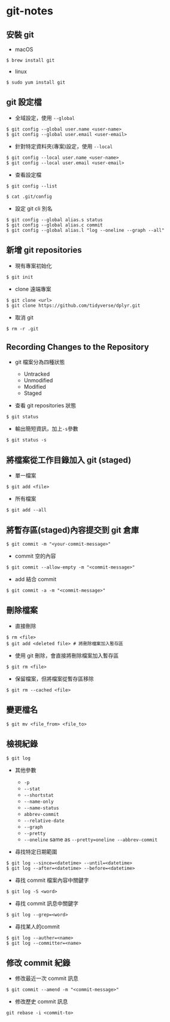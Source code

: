# git-notes

## 安裝 git
* macOS
```
$ brew install git
```
* linux 
```
$ sudo yum install git
```

## git 設定檔
* 全域設定，使用 `--global`
```
$ git config --global user.name <user-name>
$ git config --global user.email <user-email>
```

* 針對特定資料夾(專案)設定，使用 `--local`
```
$ git config --local user.name <user-name>
$ git config --local user.email <user-email>
```

* 查看設定檔
```
$ git config --list
```
```
$ cat .git/config
```

* 設定 git cli 別名
```
$ git config --global alias.s status
$ git config --global alias.c commit
$ git config --global alias.l "log --oneline --graph --all"
```

## 新增 git repositories
* 現有專案初始化
```
$ git init
```
* clone 遠端專案
```
$ git clone <url>
$ git clone https://github.com/tidyverse/dplyr.git
```
* 取消 git 
```
$ rm -r .git
````

## Recording Changes to the Repository
* git 檔案分為四種狀態
  * Untracked
  * Unmodified
  * Modified 
  * Staged
  
* 查看 git repositories 狀態
```
$ git status
```
* 輸出簡短資訊，加上`-s`參數
```
$ git status -s
```

## 將檔案從工作目錄加入 git (staged)
* 單一檔案
```
$ git add <file>
```
* 所有檔案
```
$ git add --all
```

## 將暫存區(staged)內容提交到 git 倉庫
```
$ git commit -m "<your-commit-message>"
```
* commit 空的內容
```
$ git commit --allow-empty -m "<commit-message>"
```
* add 結合 commit
```
$ git commit -a -m "<commit-message>"
```

## 刪除檔案
* 直接刪除
```
$ rm <file>
$ git add <deleted file> # 將刪除檔案加入暫存區
```
* 使用 git 刪除，會直接將刪除檔案加入暫存區
```
$ git rm <file> 
```
* 保留檔案，但將檔案從暫存區移除
```
$ git rm --cached <file>
```

## 變更檔名
```
$ git mv <file_from> <file_to>
```

## 檢視紀錄
```
$ git log
```
* 其他參數
  * `-p` 
  * `--stat`
  * `--shortstat`
  * `--name-only`
  * `--name-status`
  * `abbrev-commit`
  * `--relative-date`
  * `--graph`
  * `--pretty` 
  * `--oneline` same as `--pretty=oneline --abbrev-commit`

* 尋找特定日期範圍
```
$ git log --since=<datetime> --until=<datetime> 
$ git log --after=<datetime> --before=<datetime>
```
* 尋找 commit 檔案內容中關鍵字
``` 
$ git log -S <word>
```
* 尋找 commit 訊息中關鍵字
```
$ git log --grep=<word>
```
* 尋找某人的commit
```
$ git log --auther=<name>
$ git log --committer=<name>
```

## 修改 commit 紀錄
* 修改最近一次 commit 訊息
```
$ git commit --amend -m "<commit-message>"
```
* 修改歷史 commit 訊息
```
git rebase -i <commit-to>
```











